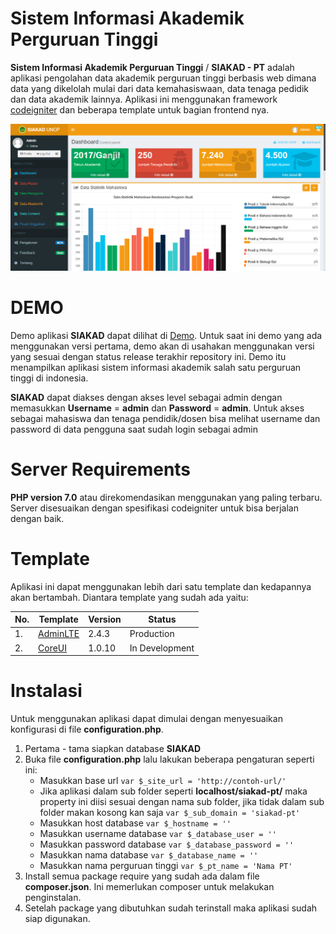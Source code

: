 # Sistem Informasi Akademik Perguruan Tinggi

**Sistem Informasi Akademik Perguruan Tinggi** / **SIAKAD - PT** adalah aplikasi pengolahan data akademik perguruan tinggi berbasis web dimana data yang dikelolah mulai dari data kemahasiswaan, data tenaga pedidik dan data akademik lainnya. Aplikasi ini menggunakan framework [codeigniter](https://codeigniter.com) dan beberapa template untuk bagian frontend nya.

![SIAKAD - PT](public/assets/templates/adminlte/dist/img/default_set.png)

# DEMO
Demo aplikasi **SIAKAD** dapat dilihat di [Demo](http://web-project-beta.000webhostapp.com/siakad-uncp/). Untuk saat ini demo yang ada menggunakan versi pertama, demo akan di usahakan menggunakan versi yang sesuai dengan status release terakhir repository ini. Demo itu menampilkan aplikasi sistem informasi akademik salah satu perguruan tinggi di indonesia.

**SIAKAD** dapat diakses dengan akses level sebagai admin dengan memasukkan **Username** = **admin** dan **Password** = **admin**. Untuk akses sebagai mahasiswa dan tenaga pendidik/dosen bisa melihat username dan password di data pengguna saat sudah login sebagai admin

# Server Requirements

**PHP version 7.0** atau direkomendasikan menggunakan yang paling terbaru. Server
disesuaikan dengan spesifikasi codeigniter untuk bisa berjalan dengan baik.


# Template

Aplikasi ini dapat menggunakan lebih dari satu template dan kedapannya akan bertambah. Diantara template yang sudah ada yaitu:

No. | Template | Version | Status
--- | -------- | ------- | ------
1\. | [AdminLTE](https://github.com/almasaeed2010/AdminLTE) | 2.4.3 | Production
2\. | [CoreUI](https://github.com/mrholek/CoreUI-Free-Bootstrap-Admin-Template) | 1.0.10 | In Development

# Instalasi

Untuk menggunakan aplikasi dapat dimulai dengan menyesuaikan konfigurasi di file **configuration.php**.
1. Pertama - tama siapkan database **SIAKAD**
2. Buka file **configuration.php** lalu lakukan beberapa pengaturan seperti ini:
    * Masukkan base url ```var $_site_url = 'http://contoh-url/'```
	* Jika aplikasi dalam sub folder seperti **localhost/siakad-pt/** maka property ini diisi sesuai dengan nama sub folder, jika tidak dalam sub folder makan kosong kan saja ```var $_sub_domain = 'siakad-pt'```
    * Masukkan host database ```var $_hostname = ''```
    * Masukkan username database ```var $_database_user = ''```
	* Masukkan password database ```var $_database_password = ''```
	* Masukkan nama database ```var $_database_name = ''```
    * Masukkan nama perguruan tinggi ```var $_pt_name = 'Nama PT'```
3. Install semua package require yang sudah ada dalam file **composer.json**. Ini memerlukan composer untuk melakukan penginstalan.
4. Setelah package yang dibutuhkan sudah terinstall maka aplikasi sudah siap digunakan.

